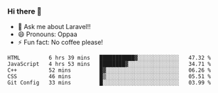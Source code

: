 ### Hi there 👋

<!--
**reubenwedson/reubenwedson** is a ✨ _special_ ✨ repository because its `README.md` (this file) appears on your GitHub profile.
Here are some ideas to get you started:
- 📫 How to reach me: 
- 🔭 I’m currently working on awesome talent app
- 🌱 I’m currently learning extreme Vue js technical stuffs
- 👯 I’m looking to collaborate on start ups challenges
- 🤔 I’m looking for help with time
-->
- 💬 Ask me about Laravel!!
- 😄 Pronouns: Oppaa
- ⚡ Fun fact: No coffee please!

<!--START_SECTION:waka-->
```text
HTML         6 hrs 39 mins   ███████████▓░░░░░░░░░░░░░   47.32 % 
JavaScript   4 hrs 53 mins   ████████▓░░░░░░░░░░░░░░░░   34.71 % 
C++          52 mins         █▓░░░░░░░░░░░░░░░░░░░░░░░   06.26 % 
CSS          46 mins         █▒░░░░░░░░░░░░░░░░░░░░░░░   05.51 % 
Git Config   33 mins         █░░░░░░░░░░░░░░░░░░░░░░░░   03.99 % 
```
<!--END_SECTION:waka-->
